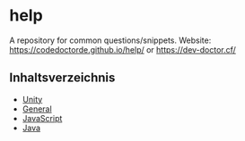 # help
A repository for common questions/snippets.
Website: <https://codedoctorde.github.io/help/> or <https://dev-doctor.cf/>

## Inhaltsverzeichnis

* [Unity](./unity)
* [General](./general)
* [JavaScript](./js)
* [Java](./java)
